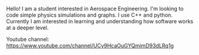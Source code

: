 Hello!
I am a student interested in Aerospace Engineering.
I'm looking to code simple physics simulations and graphs.
I use C++ and python.
Currently I am interested in learning and understanding how software works at a deeper level.

Youtube channel:
https://www.youtube.com/channel/UCy9HcaOuGYQmimD93dLRq1g
